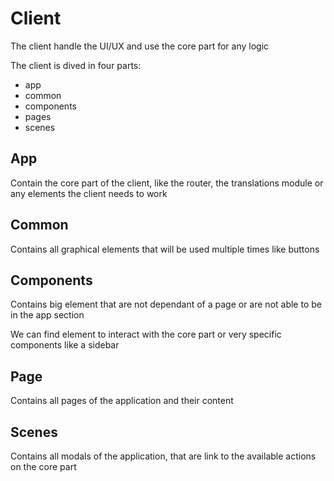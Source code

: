 # Client

The client handle the UI/UX and use the core part for any logic

The client is dived in four parts:
- app
- common
- components
- pages
- scenes
## App

Contain the core part of the client, like the router, the translations module or any elements the client needs to work

## Common

Contains all graphical elements that will be used multiple times like buttons

## Components

Contains big element that are not dependant of a page or are not able to be in the app section

We can find element to interact with the core part or very specific components like a sidebar

## Page

Contains all pages of the application and their content

## Scenes

Contains all modals of the application, that are link to the available actions on the core part
